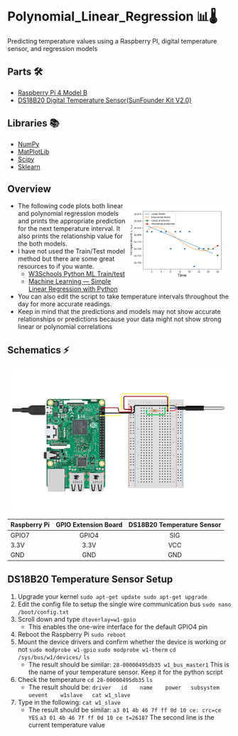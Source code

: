 # Polynomial_Linear_Regression 📊🌡
Predicting temperature values using a Raspberry PI, digital temperature sensor, and regression models

## Parts 🛠
* [Raspberry Pi 4 Model B](https://www.amazon.ca/LABISTS-Raspberry-Complete-Starter-Upgraded/dp/B084DQZP7P/ref=sr_1_7?crid=10KKB0KBUW5SG&dchild=1&keywords=raspberry+pi+4&qid=1609429444&sprefix=raspberry+%2Caps%2C199&sr=8-7)
* [DS18B20 Digital Temperature Sensor(SunFounder Kit V2.0)](https://www.amazon.ca/SunFounder-Modules-Sensor-Raspberry-Extension/dp/B014PF05ZA/ref=sr_1_8?dchild=1&keywords=sunfounder+starter+kit+v2.0&qid=1609429513&sr=8-8)

## Libraries  📚
* [NumPy](https://pypi.org/project/numpy/)
* [MatPlotLib](https://pypi.org/project/matplotlib/)
* [Scipy](https://pypi.org/project/scipy/)
* [Sklearn](https://pypi.org/project/scikit-learn/)

## Overview 
<p> 
  <img width=45% height=45% align='Right' src="https://github.com/Raziz1/Polynomial_Linear_Regression/blob/main/images/Figure_1.png? raw=true">
</p>

* The following code plots both linear and polynomial regression models and prints the appropriate prediction for the next temperature interval. It also prints the relationship value for the both models. 
* I have not used the Train/Test model method but there are some great resources to if you wante. 
    * [W3Schools Python ML Train/test](https://www.w3schools.com/python/python_ml_train_test.asp) 
    * [Machine Learning — Simple Linear Regression with Python](https://medium.com/@ramcesc/machine-learning-simple-linear-regression-with-python-cbc050dd0fbe)
* You can also edit the script to take temperature intervals throughout the day for more accurate readings.
* Keep in mind that the predictions and models may not show accurate relationships or predictions because your data might not show strong linear or polynomial correlations

## Schematics ⚡
<p> 
  <img align='Center' src="https://github.com/Raziz1/Polynomial_Linear_Regression/blob/main/images/schematics.png? raw=true">
</p>

|**Raspberry Pi**|**GPIO Extension Board**|**DS18B20 Temperature Sensor**|
| -------------   |:-------------:  |:-------------:|
| GPIO7           | GPIO4           | SIG            | 
| 3.3V            | 3.3V            |VCC          |  
| GND              | GND           |GND          |  

## DS18B20 Temperature Sensor Setup
1. Upgrade your kernel `sudo apt-get update sudo apt-get upgrade`
2. Edit the config file to setup the single wire communication bus `sudo nano /boot/config.txt`
3. Scroll down and type `dtoverlay=w1-gpio`
    * This enables the one-wire interface for the default GPIO4 pin
4. Reboot the Raspberry Pi `sudo reboot`
5. Mount the device drivers and confirm whether the device is working or not 
`sudo modprobe w1-gpio` 
`sudo modprobe w1-therm`
`cd /sys/bus/w1/devices/` 
`ls`
    * The result should be similar: `28-00000495db35 w1_bus_master1` This is the name of your temperature sensor. Keep it for the python script
6.  Check the temperature `cd 28-00000495db35` `ls`
    * The result should be: `driver   id    name    power   subsystem   uevent    w1slave   cat w1_slave`
7. Type in the following: `cat w1_slave`
    * The result should be similar: `a3 01 4b 46 7f ff 0d 10 ce: crc=ce YES` `a3 01 4b 46 7f ff 0d 10 ce t=26187` The second line is the current temperature value 
    
